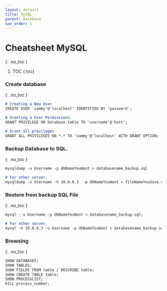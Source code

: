 ```yaml
---
layout: default
title: MySQL
parent: Database
nav_order: 1
---
```


# Cheatsheet MySQL
{: .no_toc }

1. TOC
{:toc}

### Create database
{: .no_toc }

```markdown
# Creating a New User
CREATE USER 'sammy'@'localhost' IDENTIFIED BY 'password';

# Granting a User Permissions.
GRANT PRIVILEGE ON database.table TO 'username'@'host';

# Grant all previleges
GRANT ALL PRIVILEGES ON *.* TO 'sammy'@'localhost' WITH GRANT OPTION;
```


### Backup Database to SQL.
{: .no_toc }

```markdown
mysqldump -u Username -p dbNameYouWant > databasename_backup.sql

# For other server.
mysqldump -u Username -h 10.0.0.3  -p dbNameYouWant > fileNameYouSave.sql
```


### Restore from backup SQL File
{: .no_toc }

```markdown
mysql - u Username -p dbNameYouWant < databasename_backup.sql;

# For other server.
mysql -h 10.0.0.3 -u Username -p dbNameYouWant < databasename_backup.sql;
```


### Browsing
{: .no_toc }

```markdown
SHOW DATABASES;
SHOW TABLES;
SHOW FIELDS FROM table / DESCRIBE table;
SHOW CREATE TABLE table;
SHOW PROCESSLIST;
KILL process_number;
```
